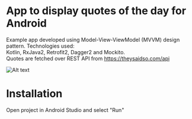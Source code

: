 # App to display quotes of the day for Android

Example app developed using Model-View-ViewModel (MVVM) design pattern. Technologies used: <br />
Kotlin, RxJava2, Retrofit2, Dagger2 and Mockito.<br />
Quotes are fetched over REST API from https://theysaidso.com/api

![Alt text](./screenshot.png?raw=true "Screenshot")

# Installation

Open project in Android Studio and select "Run"